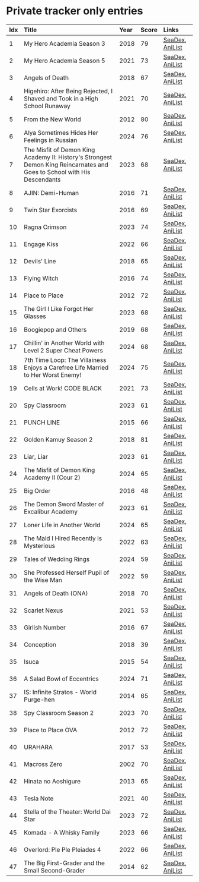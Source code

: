 # Private tracker only entries
| Idx | Title                                                                                                                   | Year | Score | Links                                                                              |
| :---| :-----------------------------------------------------------------------------------------------------------------------| :----| :-----| :----------------------------------------------------------------------------------|
| 1   | My Hero Academia Season 3                                                                                               | 2018 | 79    | [SeaDex](https://releases.moe/100166/), [AniList](https://anilist.co/anime/100166) |
| 2   | My Hero Academia Season 5                                                                                               | 2021 | 73    | [SeaDex](https://releases.moe/117193/), [AniList](https://anilist.co/anime/117193) |
| 3   | Angels of Death                                                                                                         | 2018 | 67    | [SeaDex](https://releases.moe/99629/), [AniList](https://anilist.co/anime/99629)   |
| 4   | Higehiro: After Being Rejected, I Shaved and Took in a High School Runaway                                              | 2021 | 70    | [SeaDex](https://releases.moe/114232/), [AniList](https://anilist.co/anime/114232) |
| 5   | From the New World                                                                                                      | 2012 | 80    | [SeaDex](https://releases.moe/13125/), [AniList](https://anilist.co/anime/13125)   |
| 6   | Alya Sometimes Hides Her Feelings in Russian                                                                            | 2024 | 76    | [SeaDex](https://releases.moe/162804/), [AniList](https://anilist.co/anime/162804) |
| 7   | The Misfit of Demon King Academy Ⅱ: History's Strongest Demon King Reincarnates and Goes to School with His Descendants | 2023 | 68    | [SeaDex](https://releases.moe/130588/), [AniList](https://anilist.co/anime/130588) |
| 8   | AJIN: Demi-Human                                                                                                        | 2016 | 71    | [SeaDex](https://releases.moe/21341/), [AniList](https://anilist.co/anime/21341)   |
| 9   | Twin Star Exorcists                                                                                                     | 2016 | 69    | [SeaDex](https://releases.moe/21499/), [AniList](https://anilist.co/anime/21499)   |
| 10  | Ragna Crimson                                                                                                           | 2023 | 74    | [SeaDex](https://releases.moe/146493/), [AniList](https://anilist.co/anime/146493) |
| 11  | Engage Kiss                                                                                                             | 2022 | 66    | [SeaDex](https://releases.moe/146625/), [AniList](https://anilist.co/anime/146625) |
| 12  | Devils' Line                                                                                                            | 2018 | 65    | [SeaDex](https://releases.moe/99531/), [AniList](https://anilist.co/anime/99531)   |
| 13  | Flying Witch                                                                                                            | 2016 | 74    | [SeaDex](https://releases.moe/21284/), [AniList](https://anilist.co/anime/21284)   |
| 14  | Place to Place                                                                                                          | 2012 | 72    | [SeaDex](https://releases.moe/12291/), [AniList](https://anilist.co/anime/12291)   |
| 15  | The Girl I Like Forgot Her Glasses                                                                                      | 2023 | 68    | [SeaDex](https://releases.moe/160188/), [AniList](https://anilist.co/anime/160188) |
| 16  | Boogiepop and Others                                                                                                    | 2019 | 68    | [SeaDex](https://releases.moe/101283/), [AniList](https://anilist.co/anime/101283) |
| 17  | Chillin' in Another World with Level 2 Super Cheat Powers                                                               | 2024 | 68    | [SeaDex](https://releases.moe/170130/), [AniList](https://anilist.co/anime/170130) |
| 18  | 7th Time Loop: The Villainess Enjoys a Carefree Life Married to Her Worst Enemy!                                        | 2024 | 75    | [SeaDex](https://releases.moe/168374/), [AniList](https://anilist.co/anime/168374) |
| 19  | Cells at Work! CODE BLACK                                                                                               | 2021 | 73    | [SeaDex](https://releases.moe/117533/), [AniList](https://anilist.co/anime/117533) |
| 20  | Spy Classroom                                                                                                           | 2023 | 61    | [SeaDex](https://releases.moe/146323/), [AniList](https://anilist.co/anime/146323) |
| 21  | PUNCH LINE                                                                                                              | 2015 | 66    | [SeaDex](https://releases.moe/20964/), [AniList](https://anilist.co/anime/20964)   |
| 22  | Golden Kamuy Season 2                                                                                                   | 2018 | 81    | [SeaDex](https://releases.moe/102977/), [AniList](https://anilist.co/anime/102977) |
| 23  | Liar, Liar                                                                                                              | 2023 | 61    | [SeaDex](https://releases.moe/131863/), [AniList](https://anilist.co/anime/131863) |
| 24  | The Misfit of Demon King Academy II (Cour 2)                                                                            | 2024 | 65    | [SeaDex](https://releases.moe/130590/), [AniList](https://anilist.co/anime/130590) |
| 25  | Big Order                                                                                                               | 2016 | 48    | [SeaDex](https://releases.moe/21445/), [AniList](https://anilist.co/anime/21445)   |
| 26  | The Demon Sword Master of Excalibur Academy                                                                             | 2023 | 61    | [SeaDex](https://releases.moe/140501/), [AniList](https://anilist.co/anime/140501) |
| 27  | Loner Life in Another World                                                                                             | 2024 | 65    | [SeaDex](https://releases.moe/173693/), [AniList](https://anilist.co/anime/173693) |
| 28  | The Maid I Hired Recently is Mysterious                                                                                 | 2022 | 63    | [SeaDex](https://releases.moe/149326/), [AniList](https://anilist.co/anime/149326) |
| 29  | Tales of Wedding Rings                                                                                                  | 2024 | 59    | [SeaDex](https://releases.moe/160389/), [AniList](https://anilist.co/anime/160389) |
| 30  | She Professed Herself Pupil of the Wise Man                                                                             | 2022 | 59    | [SeaDex](https://releases.moe/119056/), [AniList](https://anilist.co/anime/119056) |
| 31  | Angels of Death (ONA)                                                                                                   | 2018 | 70    | [SeaDex](https://releases.moe/104243/), [AniList](https://anilist.co/anime/104243) |
| 32  | Scarlet Nexus                                                                                                           | 2021 | 53    | [SeaDex](https://releases.moe/131150/), [AniList](https://anilist.co/anime/131150) |
| 33  | Girlish Number                                                                                                          | 2016 | 67    | [SeaDex](https://releases.moe/21627/), [AniList](https://anilist.co/anime/21627)   |
| 34  | Conception                                                                                                              | 2018 | 39    | [SeaDex](https://releases.moe/101609/), [AniList](https://anilist.co/anime/101609) |
| 35  | Isuca                                                                                                                   | 2015 | 54    | [SeaDex](https://releases.moe/20746/), [AniList](https://anilist.co/anime/20746)   |
| 36  | A Salad Bowl of Eccentrics                                                                                              | 2024 | 71    | [SeaDex](https://releases.moe/166828/), [AniList](https://anilist.co/anime/166828) |
| 37  | IS: Infinite Stratos - World Purge-hen                                                                                  | 2014 | 65    | [SeaDex](https://releases.moe/20571/), [AniList](https://anilist.co/anime/20571)   |
| 38  | Spy Classroom Season 2                                                                                                  | 2023 | 70    | [SeaDex](https://releases.moe/163542/), [AniList](https://anilist.co/anime/163542) |
| 39  | Place to Place OVA                                                                                                      | 2012 | 72    | [SeaDex](https://releases.moe/16273/), [AniList](https://anilist.co/anime/16273)   |
| 40  | URAHARA                                                                                                                 | 2017 | 53    | [SeaDex](https://releases.moe/98513/), [AniList](https://anilist.co/anime/98513)   |
| 41  | Macross Zero                                                                                                            | 2002 | 70    | [SeaDex](https://releases.moe/194/), [AniList](https://anilist.co/anime/194)       |
| 42  | Hinata no Aoshigure                                                                                                     | 2013 | 65    | [SeaDex](https://releases.moe/20471/), [AniList](https://anilist.co/anime/20471)   |
| 43  | Tesla Note                                                                                                              | 2021 | 40    | [SeaDex](https://releases.moe/132071/), [AniList](https://anilist.co/anime/132071) |
| 44  | Stella of the Theater: World Dai Star                                                                                   | 2023 | 72    | [SeaDex](https://releases.moe/157765/), [AniList](https://anilist.co/anime/157765) |
| 45  | Komada - A Whisky Family                                                                                                | 2023 | 66    | [SeaDex](https://releases.moe/164293/), [AniList](https://anilist.co/anime/164293) |
| 46  | Overlord: Ple Ple Pleiades 4                                                                                            | 2022 | 66    | [SeaDex](https://releases.moe/151898/), [AniList](https://anilist.co/anime/151898) |
| 47  | The Big First-Grader and the Small Second-Grader                                                                        | 2014 | 62    | [SeaDex](https://releases.moe/20504/), [AniList](https://anilist.co/anime/20504)   |